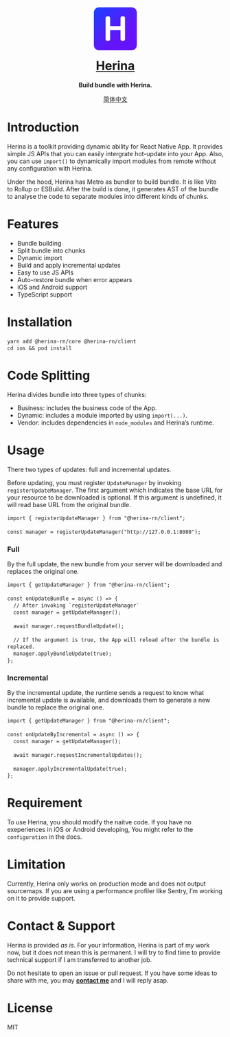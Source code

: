 <h1 align="center">
  <div style="margin-bottom:12px;text-align:center">
    <img src="https://raw.githubusercontent.com/Hector-Chong/herina/main/packages/herina-docs/docs/public/image/herina.png" width="100" height="100" style="border-radius:12px"/>
  </div>
  
  <a href="https://herina.hector.im/">
    Herina
  </a>
</h1>

<p align="center">
  <strong>Build bundle with Herina.</strong>
</p>

<p align="center">
  <a href="https://github.com/Hector-Chong/herina/blob/main/README_CN.md">
    简体中文
  </a>
</p>

# Introduction

Herina is a toolkit providing dynamic ability for React Native App. It provides simple JS APIs that you can easily intergrate hot-update into your App. Also, you can use `import()` to dynamically import modules from remote without any configuration with Herina.

Under the hood, Herina has Metro as bundler to build bundle. It is like Vite to Rollup or ESBuild. After the build is done, it generates AST of the bundle to analyse the code to separate modules into different kinds of chunks.

# Features

- Bundle building
- Split bundle into chunks
- Dynamic import
- Build and apply incremental updates
- Easy to use JS APIs
- Auto-restore bundle when error appears
- iOS and Android support
- TypeScript support

# Installation

```tsx
yarn add @herina-rn/core @herina-rn/client
cd ios && pod install
```

# Code Splitting

Herina divides bundle into three types of chunks:

- Business: includes the business code of the App.
- Dynamic: includes a module imported by using `import(...)`.
- Vendor: includes dependencies in `node_modules` and Herina’s runtime.

# Usage

There two types of updates: full and incremental updates.

Before updating, you must register `UpdateManager` by invoking `registerUpdateManager`. The first argument which indicates the base URL for your resource to be downloaded is optional. If this argument is undefined, it will read base URL from the original bundle.

```tsx
import { registerUpdateManager } from "@herina-rn/client";

const manager = registerUpdateManager("http://127.0.0.1:8080");
```

### Full

By the full update, the new bundle from your server will be downloaded and replaces the original one.

```tsx
import { getUpdateManager } from "@herina-rn/client";

const onUpdateBundle = async () => {
  // After invoking `registerUpdateManager`
  const manager = getUpdateManager();

  await manager.requestBundleUpdate();

  // If the argument is true, the App will reload after the bundle is replaced.
  manager.applyBundleUpdate(true);
};
```

### Incremental

By the incremental update, the runtime sends a request to know what incremental update is available, and downloads them to generate a new bundle to replace the original one.

```tsx
import { getUpdateManager } from "@herina-rn/client";

const onUpdateByIncremental = async () => {
  const manager = getUpdateManager();

  await manager.requestIncrementalUpdates();

  manager.applyIncrementalUpdate(true);
};
```

# Requirement

To use Herina, you should modify the naitve code. If you have no exeperiences in iOS or Android developing, You might refer to the `configuration` in the docs.

# Limitation

Currently, Herina only works on production mode and does not output sourcemaps. If you are using a performance profiler like Sentry, I’m working on it to provide support.

# Contact & Support

Herina is provided _as is._ For your information, Herina is part of my work now, but it does not mean this is permanent. I will try to find time to provide technical support if I am transferred to another job.

Do not hesitate to open an issue or pull request. If you have some ideas to share with me, you may [**contact me**](mailto:i@hector.im) and I will reply asap.

# License

MIT
